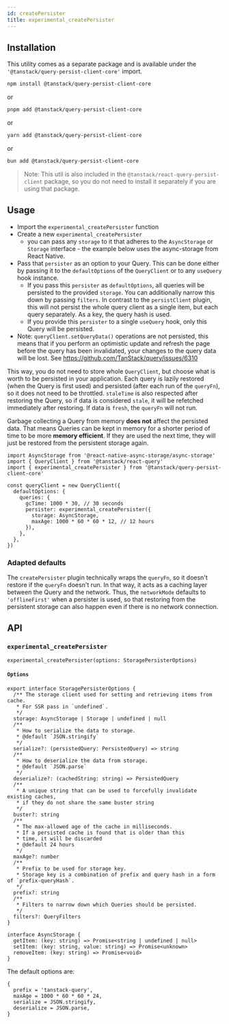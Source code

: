 ```yaml
---
id: createPersister
title: experimental_createPersister
---
```


## Installation

This utility comes as a separate package and is available under the `'@tanstack/query-persist-client-core'` import.

```bash
npm install @tanstack/query-persist-client-core
```

or

```bash
pnpm add @tanstack/query-persist-client-core
```

or

```bash
yarn add @tanstack/query-persist-client-core
```

or

```bash
bun add @tanstack/query-persist-client-core
```

> Note: This util is also included in the `@tanstack/react-query-persist-client` package, so you do not need to install it separately if you are using that package.

## Usage

- Import the `experimental_createPersister` function
- Create a new `experimental_createPersister`
  - you can pass any `storage` to it that adheres to the `AsyncStorage` or `Storage` interface - the example below uses the async-storage from React Native.
- Pass that `persister` as an option to your Query. This can be done either by passing it to the `defaultOptions` of the `QueryClient` or to any `useQuery` hook instance.
  - If you pass this `persister` as `defaultOptions`, all queries will be persisted to the provided `storage`. You can additionally narrow this down by passing `filters`. In contrast to the `persistClient` plugin, this will not persist the whole query client as a single item, but each query separately. As a key, the query hash is used.
  - If you provide this `persister` to a single `useQuery` hook, only this Query will be persisted.
- Note: `queryClient.setQueryData()` operations are not persisted, this means that if you perform an optimistic update and refresh the page before the query has been invalidated, your changes to the query data will be lost. See https://github.com/TanStack/query/issues/6310

This way, you do not need to store whole `QueryClient`, but choose what is worth to be persisted in your application. Each query is lazily restored (when the Query is first used) and persisted (after each run of the `queryFn`), so it does not need to be throttled. `staleTime` is also respected after restoring the Query, so if data is considered `stale`, it will be refetched immediately after restoring. If data is `fresh`, the `queryFn` will not run.

Garbage collecting a Query from memory **does not** affect the persisted data. That means Queries can be kept in memory for a shorter period of time to be more **memory efficient**. If they are used the next time, they will just be restored from the persistent storage again.

```tsx
import AsyncStorage from '@react-native-async-storage/async-storage'
import { QueryClient } from '@tanstack/react-query'
import { experimental_createPersister } from '@tanstack/query-persist-client-core'

const queryClient = new QueryClient({
  defaultOptions: {
    queries: {
      gcTime: 1000 * 30, // 30 seconds
      persister: experimental_createPersister({
        storage: AsyncStorage,
        maxAge: 1000 * 60 * 60 * 12, // 12 hours
      }),
    },
  },
})
```

### Adapted defaults

The `createPersister` plugin technically wraps the `queryFn`, so it doesn't restore if the `queryFn` doesn't run. In that way, it acts as a caching layer between the Query and the network. Thus, the `networkMode` defaults to `'offlineFirst'` when a persister is used, so that restoring from the persistent storage can also happen even if there is no network connection.

## API

### `experimental_createPersister`

```tsx
experimental_createPersister(options: StoragePersisterOptions)
```

#### `Options`

```tsx
export interface StoragePersisterOptions {
  /** The storage client used for setting and retrieving items from cache.
   * For SSR pass in `undefined`.
   */
  storage: AsyncStorage | Storage | undefined | null
  /**
   * How to serialize the data to storage.
   * @default `JSON.stringify`
   */
  serialize?: (persistedQuery: PersistedQuery) => string
  /**
   * How to deserialize the data from storage.
   * @default `JSON.parse`
   */
  deserialize?: (cachedString: string) => PersistedQuery
  /**
   * A unique string that can be used to forcefully invalidate existing caches,
   * if they do not share the same buster string
   */
  buster?: string
  /**
   * The max-allowed age of the cache in milliseconds.
   * If a persisted cache is found that is older than this
   * time, it will be discarded
   * @default 24 hours
   */
  maxAge?: number
  /**
   * Prefix to be used for storage key.
   * Storage key is a combination of prefix and query hash in a form of `prefix-queryHash`.
   */
  prefix?: string
  /**
   * Filters to narrow down which Queries should be persisted.
   */
  filters?: QueryFilters
}

interface AsyncStorage {
  getItem: (key: string) => Promise<string | undefined | null>
  setItem: (key: string, value: string) => Promise<unknown>
  removeItem: (key: string) => Promise<void>
}
```

The default options are:

```tsx
{
  prefix = 'tanstack-query',
  maxAge = 1000 * 60 * 60 * 24,
  serialize = JSON.stringify,
  deserialize = JSON.parse,
}
```
